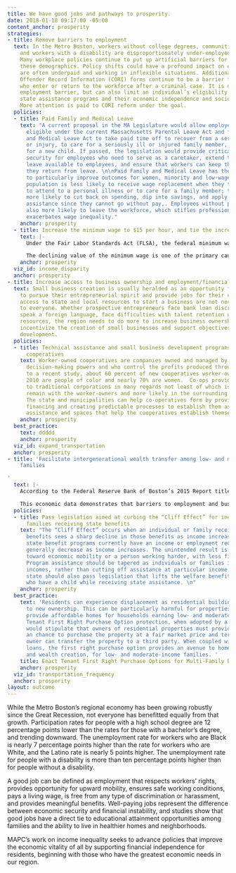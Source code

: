 ```yaml
---
title: We have good jobs and pathways to prosperity.
date: 2018-01-18 09:17:00 -05:00
content_anchor: prosperity
strategies:
- title: Remove barriers to employment
  text: In the Metro Boston, workers without college degrees, communities of color,
    and workers with a disability are disproportionately under-employed and unemployed.
    Many workplace policies continue to put up artificial barriers for employees in
    these demographics. Policy shifts could have a profound impact on employees who
    are often underpaid and working in inflexible situations. Additionally, Criminal
    Offender Record Information (CORI) forms continue to be a barrier for individuals
    who enter or return to the workforce after a criminal case. It is not only an
    employment barrier, but can also limit an individual’s eligibility for certain
    state assistance programs and their economic independence and socio-economic mobility.
    More attention is paid to CORI reform under the goal.
  policies:
  - title: Paid Family and Medical Leave
    text: "A current proposal in the MA Legislature would allow employees who are
      eligible under the current Massachusetts Parental Leave Act and federal Family
      and Medical Leave Act to take paid time off to recover from a serious illness
      or injury, to care for a seriously ill or injured family member, or to care
      for a new child. If passed, the legislation would provide critical financial
      security for employees who need to serve as a caretaker, extend the length of
      leave available to employees, and ensure that workers can keep their jobs once
      they return from leave. \n\nPaid Family and Medical Leave has the potential
      to particularly improve outcomes for women, minority and low-wage workers. This
      population is less likely to receive wage replacement when they take time off
      to attend to a personal illness or to care for a family member; they are also
      more likely to cut back on spending, dip into savings, and apply for public
      assistance since they cannot go without pay,. Employees without paid leave are
      also more likely to leave the workforce, which stifles professional growth and
      exacerbates wage inequality."
    anchor: prosperity
  - title: Increase the minimum wage to $15 per hour, and tie the increase to inflation
    text: |-
      Under the Fair Labor Standards Act (FLSA), the federal minimum wage for covered nonexempt employees is $7.25 per hour effective July 24, 2009. Many states also have minimum wage laws. Where an employee is subject to both the state and federal minimum wage laws, the employee is entitled to the higher minimum wage rate. The minimum wage in Massachusetts is set at $11.00 per hour.

      The declining value of the minimum wage is one of the primary causes of wage inequality between low and middle-income workers. The minimum wage should be increased to $15 an hour and be tied to the consumer price index to ensure that wages remain stable. In addition, the state should require companies to pay tipped worker $15 an hour and create exceptions to the minimum wage law to allow for an adjusted wage for employees between the ages of 16 and 18.
    anchor: prosperity
  viz_id: income_disparity
  anchor: prosperity
- title: Increase access to business ownership and employment/financial independence
  text: Small business creation is usually heralded as an opportunity for Americans
    to pursue their entrepreneurial spirit and provide jobs for their community. Unfortunately
    access to state and local resources to start a business are not necessarily accessible
    to everyone. Whether prospective entrepreneurs face bank loan discrimination,
    speak a foreign language, face difficulties with talent retention or lack financial
    resources, the region needs to do more to increase business ownership. We must
    incentivize the creation of small businesses and support objectives aimed at worker
    development.
  policies:
  - title: Technical assistance and small business development programs for worker-owned
      cooperatives
    text: Worker-owned cooperatives are companies owned and managed by employees who share
      decision-making powers and who control the profits produced through their labor. According
      to a recent study, about 60 percent of new cooperatives worker-owners since
      2010 are people of color and nearly 70% are women.  Co-ops provide an alternative
      to traditional corporations in many regards not least of which is that profits
      remain with the worker-owners and more likely in the surrounding community.
      The state and municipalities can help co-operatives form by providing bridge
      financing and creating predictable processes to establish them as well as technical
      assistance and spaces that help the cooperatives establish themselves.
    anchor: prosperity
  best_practice:
    text: ddddd
    anchor: prosperity
  viz_id: expand_transportation
  anchor: prosperity
- title: 'Facilitate intergenerational wealth transfer among low- and middle-income
    families

'
  text: |-
    According to the Federal Reserve Bank of Boston’s 2015 Report titled The Color of Wealth, “Nonwhite households have only a fraction of the net worth attributed to white households. While white households have a median wealth of $247,500, Dominicans and U.S. blacks have a median wealth of close to zero. Of all nonwhite groups for which estimates could be made, Caribbean black households have the highest median wealth with $12,000, which is only 5 percent of the wealth attributed to white households in the Boston MSA [Metropolitan Statistical Area].”

    This economic data demonstrates that barriers to employment and business ownership, as well as homeownership, have real consequences on an individual’s ability to save money, own assets and pass them on to their families. We must pass legislation and support programs that facilitate low-income and middle-income households to accumulate wealth and assets.
  policies:
  - title: Pass legislation aimed at curbing the “Cliff Effect” for individuals and
      families receiving state benefits
    text: "The “Cliff Effect” occurs when an individual or family receiving state
      benefits sees a sharp decline in those benefits as income increases. While many
      state benefit programs currently have an income or employment requirement, benefits
      generally decrease as income increases. The unintended result is either a disincentive
      toward economic mobility or a person working harder, with less financial stability.
      Program assistance should be tapered as individuals or families increase their
      incomes, rather than cutting off assistance at particular income levels. The
      state should also pass legislation that lifts the welfare benefit cap for families
      who have a child while receiving state assistance. \n"
    anchor: prosperity
  best_practice:
    text: 'Residents can experience displacement as residential buildings are sold
      to new ownership. This can be particularly harmful for properties that have
      provide affordable homes for households earning low- and moderate-incomes. A
      Tenant First Right Purchase Option protection, when adopted by a municipality,
      would stipulate that owners of residential properties must provide current tenants
      an chance to purchase the property at a fair market price and terms before the
      owner can transfer the property to a third party. When coupled with a low-interest
      loans, the first right purchase option provides an avenue to homeownership,
      and wealth creation, for low- and moderate-income families. '
    title: Enact Tenant First Right Purchase Options for Multi-Family Buildings
    anchor: prosperity
  viz_id: transportation_frequency
  anchor: prosperity
layout: outcome
---
```


While the Metro Boston’s regional economy has been growing robustly since the Great Recession, not everyone has benefitted equally from that growth. Participation rates for people with a high school degree are 12 percentage points lower than the rates for those with a bachelor’s degree, and trending downward. The unemployment rate for workers who are Black is nearly 7 percentage points higher than the rate for workers who are White, and the Latino rate is nearly 5 points higher. The unemployment rate for people with a disability is more than ten percentage points higher than for people without a disability. 

A good job can be defined as employment that respects workers’ rights, provides opportunity for upward mobility, ensures safe working conditions, pays a living wage, is free from any type of discrimination or harassment, and provides meaningful benefits. Well-paying jobs represent the difference between economic security and financial instability, and studies show that good jobs have a direct tie to educational attainment opportunities among families and the ability to live in healthier homes and neighborhoods. 

MAPC’s work on income inequality seeks to advance policies that improve the economic vitality of all by supporting financial independence for residents, beginning with those who have the greatest economic needs in our region.